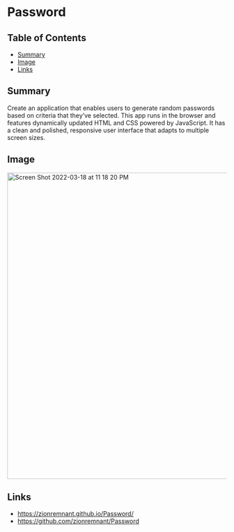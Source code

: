 # Password

## Table of Contents

- [Summary](#summary)
- [Image](#image)
- [Links](#links)

## Summary

Create an application that enables users to generate random passwords based on criteria that they’ve selected. This app runs in the browser and features dynamically updated HTML and CSS powered by JavaScript. It has a clean and polished, responsive user interface that adapts to multiple screen sizes.

## Image
<img width="704" alt="Screen Shot 2022-03-18 at 11 18 20 PM" src="https://user-images.githubusercontent.com/99617307/159109932-df18675a-e13c-40ab-83e9-8cea8470c0e3.png">

## Links

- https://zionremnant.github.io/Password/
- https://github.com/zionremnant/Password

